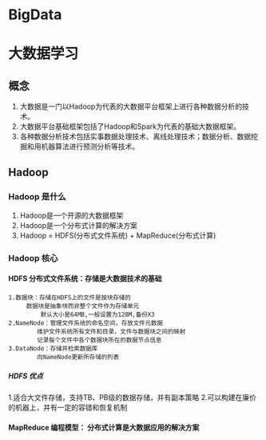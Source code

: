 # BigData
# 大数据学习

## 概念   

1. 大数据是一门以Hadoop为代表的大数据平台框架上进行各种数据分析的技术。  
2. 大数据平台基础框架包括了Hadoop和Spark为代表的基础大数据框架。  
3. 各种数据分析技术包括实事数据处理技术、离线处理技术；数据分析、数据挖掘和用机器算法进行预测分析等技术。  

## Hadoop  

### Hadoop 是什么
1. Hadoop是一个开源的大数据框架
2. Hadoop是一个分布式计算的解决方案
3. Hadoop = HDFS(分布式文件系统) + MapReduce(分布式计算) 
### Hadoop 核心
#### HDFS 分布式文件系统：存储是大数据技术的基础
	1.数据块：存储在HDFS上的文件是按块存储的
		 数据块是抽象块而非整个文件作为存储单元
	         默认大小是64MB,一般设置为128M,备份X3
	2.NameNode：管理文件系统的命名空间，存放文件元数据
		    维护文件系统所有文件和目录，文件与数据块之间的映射
		    记录每个文件中各个数据块所在的数据节点信息
 	3.DataNode：存储并检索数据库
		    向NameNode更新所存储的列表
##### HDFS 优点
1.适合大文件存储，支持TB、PB级的数据存储，并有副本策略
2.可以构建在廉价的机器上，并有一定的容错和恢复机制
#### MapReduce 编程模型： 分布式计算是大数据应用的解决方案
